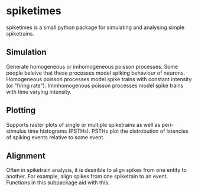 # spiketimes

spiketimes is a small python package for simulating and analysing simple spiketrains.


## Simulation

Generate homogeneous or imhomogeneous poisson processes. Some people beleive that these processes model spiking behaviour of neurons. Homogeneous poisson processes model spike trains with constant intensity (or "firing rate"). Immhomogenous poisson processes model spike trains with time varying intensity.


## Plotting

Supports raster plots of single or multiple spiketrains as well as peri-stimulus time histograms (PSTHs). PSTHs plot the distrobution of latencies of spiking events relative to some event.

## Alignment

Often in spiketrain analysis, it is desirible to align spikes from one entity to another. For example, align spikes from one spiketrain to an event. Functions in this subpackage aid with this. 
